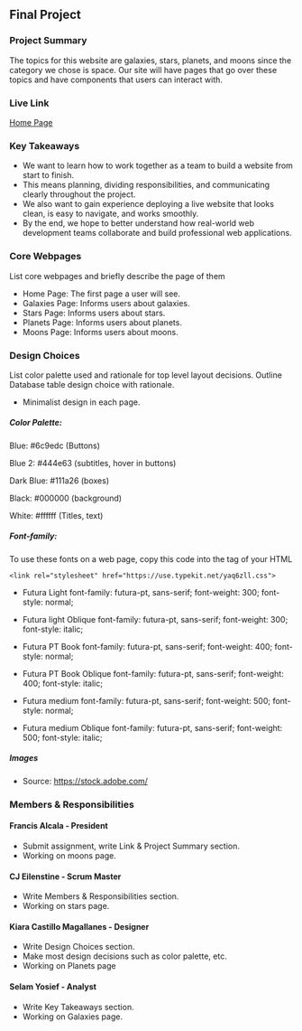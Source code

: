 ## Final Project

### Project Summary

The topics for this website are galaxies, stars, planets, and moons since the category we chose is space.
Our site will have pages that go over these topics and have components that users can interact with.

### Live Link

[Home Page](https://in-info-web4.luddy.indianapolis.iu.edu/~fralcala/n320nodejs)

### Key Takeaways

- We want to learn how to work together as a team to build a website from start to finish.
- This means planning, dividing responsibilities, and communicating clearly throughout the project.
- We also want to gain experience deploying a live website that looks clean, is easy to navigate, and works smoothly.
- By the end, we hope to better understand how real-world web development teams collaborate and build professional web applications.

### Core Webpages

List core webpages and briefly describe the page of them

- Home Page: The first page a user will see.
- Galaxies Page: Informs users about galaxies.
- Stars Page: Informs users about stars.
- Planets Page: Informs users about planets.
- Moons Page: Informs users about moons.

### Design Choices

List color palette used and rationale for top level layout decisions. Outline Database table design choice with rationale.

- Minimalist design in each page.

##### Color Palette:

Blue: #6c9edc (Buttons)

Blue 2: #444e63 (subtitles, hover in buttons)

Dark Blue: #111a26 (boxes)

Black: #000000 (background)

White: #ffffff (Titles, text)

##### Font-family:

To use these fonts on a web page, copy this code into the <head> tag of your HTML

`<link rel="stylesheet" href="https://use.typekit.net/yaq6zll.css">`

- Futura Light
  font-family: futura-pt, sans-serif;
  font-weight: 300;
  font-style: normal;

- Futura light Oblique
  font-family: futura-pt, sans-serif;
  font-weight: 300;
  font-style: italic;

- Futura PT Book
  font-family: futura-pt, sans-serif;
  font-weight: 400;
  font-style: normal;

- Futura PT Book Oblique
  font-family: futura-pt, sans-serif;
  font-weight: 400;
  font-style: italic;

- Futura medium
  font-family: futura-pt, sans-serif;
  font-weight: 500;
  font-style: normal;

- Futura medium Oblique
  font-family: futura-pt, sans-serif;
  font-weight: 500;
  font-style: italic;

##### Images

- Source: https://stock.adobe.com/

### Members & Responsibilities

#### Francis Alcala - President

- Submit assignment, write Link & Project Summary section.
- Working on moons page.

#### CJ Eilenstine - Scrum Master

- Write Members & Responsibilities section.
- Working on stars page.

#### Kiara Castillo Magallanes - Designer

- Write Design Choices section.
- Make most design decisions such as color palette, etc.
- Working on Planets page

#### Selam Yosief - Analyst

- Write Key Takeaways section.
- Working on Galaxies page.

